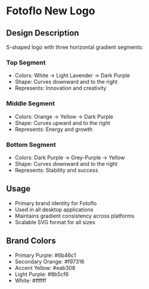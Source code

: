 # Fotoflo New Logo

## Design Description
S-shaped logo with three horizontal gradient segments:

### Top Segment
- Colors: White → Light Lavender → Dark Purple
- Shape: Curves downward and to the right
- Represents: Innovation and creativity

### Middle Segment  
- Colors: Orange → Yellow → Dark Purple
- Shape: Curves upward and to the right
- Represents: Energy and growth

### Bottom Segment
- Colors: Dark Purple → Grey-Purple → Yellow
- Shape: Curves downward and to the right
- Represents: Stability and success

## Usage
- Primary brand identity for Fotoflo
- Used in all desktop applications
- Maintains gradient consistency across platforms
- Scalable SVG format for all sizes

## Brand Colors
- Primary Purple: #6b46c1
- Secondary Orange: #f97316  
- Accent Yellow: #eab308
- Light Purple: #8b5cf6
- White: #ffffff
